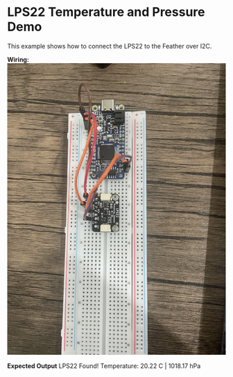 # LPS22 Temperature and Pressure Demo

This example shows how to connect the LPS22 to the Feather over I2C.

**Wiring:**
![Wiring Diagram](photos/LPS22_wiring.jpg)

**Expected Output**
LPS22 Found!
Temperature: 20.22 C | 1018.17 hPa
